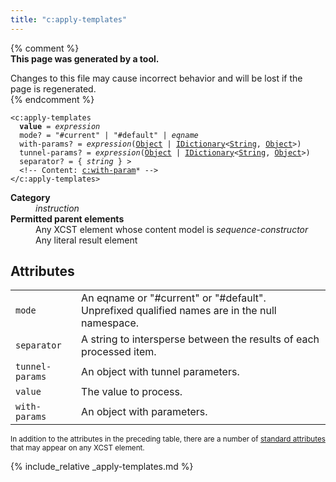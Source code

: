 ```yaml
---
title: "c:apply-templates"
---
```


{% comment %}  
**This page was generated by a tool.**  

Changes to this file may cause incorrect behavior and will be lost if the page is
regenerated.  
{% endcomment %}

<div class="ref-element-syntax language-xml highlighter-rouge"><pre class="highlight"><code><span class="nt">&lt;c:apply-templates</span>
  <b>value</b> = <i title="Expression.">expression</i>
  <span>mode</span>? = <span><span class="s">"#current"</span> | <span class="s">"#default"</span> | <i title="An expanded qualified name. Unprefixed qualified names are in the null namespace.">eqname</i></span>
  <span>with-params</span>? = <i title="Expression.">expression</i>(<a href="{{ page.bcl_url }}system.object" title="System.Object">Object</a> | <a href="{{ page.bcl_url }}s4ys34ea" title="System.Collections.Generic.IDictionary">IDictionary</a>&lt;<a href="{{ page.bcl_url }}system.string" title="System.String">String</a>, <a href="{{ page.bcl_url }}system.object" title="System.Object">Object</a>&gt;)
  <span>tunnel-params</span>? = <i title="Expression.">expression</i>(<a href="{{ page.bcl_url }}system.object" title="System.Object">Object</a> | <a href="{{ page.bcl_url }}s4ys34ea" title="System.Collections.Generic.IDictionary">IDictionary</a>&lt;<a href="{{ page.bcl_url }}system.string" title="System.String">String</a>, <a href="{{ page.bcl_url }}system.object" title="System.Object">Object</a>&gt;)
  <span>separator</span>? = { <i>string</i> } &gt;
  &lt;!-- Content: <span><a href="with-param.html">c:with-param</a>*</span> --&gt;
<span class="nt">&lt;/c:apply-templates&gt;</span></code></pre></div>
<dl>
   <dt><b>Category</b></dt>
   <dd><i>instruction</i></dd>
   <dt><b>Permitted parent elements</b></dt>
   <dd>Any XCST element whose content model is <i>sequence-constructor</i></dd>
   <dd>Any literal result element</dd>
</dl>
<h2 id="attributes">Attributes</h2>
<div class="table-responsive">
   <table class="ref-attribs">
      <tr>
         <td><code>mode</code></td>
         <td>An eqname or "#current" or "#default". Unprefixed qualified names are in the null
            namespace.
         </td>
      </tr>
      <tr>
         <td><code>separator</code></td>
         <td>A string to intersperse between the results of each processed item.</td>
      </tr>
      <tr>
         <td><code>tunnel-params</code></td>
         <td>An object with tunnel parameters.</td>
      </tr>
      <tr>
         <td><code>value</code></td>
         <td>The value to process.</td>
      </tr>
      <tr>
         <td><code>with-params</code></td>
         <td>An object with parameters.</td>
      </tr>
   </table>
</div>
<p><small>
      In addition to the attributes in the preceding table, there are a number of <a href="../docs/standard-attributes.html">standard attributes</a> that may appear on any XCST element.
      </small></p>

{% include_relative _apply-templates.md %}

